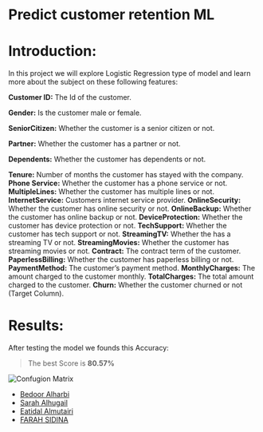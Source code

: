 # Predict customer retention ML

<a id='Introduction'></a>
# Introduction:
In this project we will explore Logistic Regression type of model and learn more about the subject on these following features:

**Customer ID:** The Id of the customer.

**Gender:** Is the customer male or female.

**SeniorCitizen:** Whether the customer is a senior citizen or not.

**Partner:** Whether the customer has a partner or not.

**Dependents:** Whether the customer has dependents or not.

**Tenure:** Number of months the customer has stayed with the company.
**Phone Service:** Whether the customer has a phone service or not.
**MultipleLines:** Whether the customer has multiple lines or not.
**InternetService:** Customers internet service provider.
**OnlineSecurity:** Whether the customer has online security or not.
**OnlineBackup:** Whether the customer has online backup or not.
**DeviceProtection:** Whether the customer has device protection or not.
**TechSupport:** Whether the customer has tech support or not.
**StreamingTV:** Whether the has a streaming TV or not.
**StreamingMovies:** Whether the customer has streaming movies or not.
**Contract:** The contract term of the customer.
**PaperlessBilling:** Whether the customer has paperless billing or not.
**PaymentMethod:** The customer’s payment method.
**MonthlyCharges:** The amount charged to the customer monthly.
**TotalCharges:** The total amount charged to the customer.
**Churn:** Whether the customer churned or not (Target Column).


<a id='Results'></a>
# Results:
After testing the model we founds this Accuracy:

> The best Score is **80.57%**

![Confugion Matrix](Yellow_taxi.jpg)

<a id='Group Members'></a>
- [Bedoor Alharbi](https://github.com/ibedoor)
- [Sarah Alhugail](https://github.com/SarahAlhugail)
- [Eatidal Almutairi](https://github.com/eatidal)
- [FARAH SIDINA](https://github.com/faro7ah)



